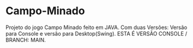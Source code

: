 # Campo-Minado
Projeto do jogo Campo Minado feito em JAVA.
Com duas Versões:
Versão para Console e versão para Desktop(Swing).
ESTA É VERSÃO CONSOLE / BRANCH: MAIN.
